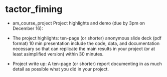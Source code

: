 # tactor_fiming
- am_course_project
Project highlights and demo (due by 3pm on December 16):  

- The project highlights: ten-page (or shorter) anonymous slide deck (pdf format) 10 min presentation 
  include the code, data, and documentation necessary so that can replicate the main results in your project (or at least asimplified version) within 30 minutes.
- Project write up: A ten-page (or shorter) report documenting in as much detail as possible what you did in your project. 

